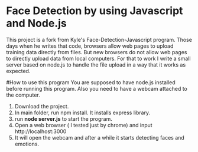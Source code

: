 # Face Detection by using Javascript and Node.js

This project is a fork from Kyle's Face-Detection-Javascript program. 
Those days when he writes that code, browsers allow web pages to upload training data directly from files.
But new browsers do not allow web pages to directly upload data from local computers. 
For that to work I write a small  server based on node.js to handle the file upload in a way that it works as expected. 

#How to use this program
You are supposed to have node.js installed before running this program.
Also you need to have a webcam attached to the computer.

1. Download the project. 
2. In main folder, run npm install. It installs express library.
3. run **node server.js** to start the program.
4. Open a web browser ( I tested just by chrome) and input http://localhost:3000
5. It will open the webcam and after a while it starts detecting faces and emotions.


